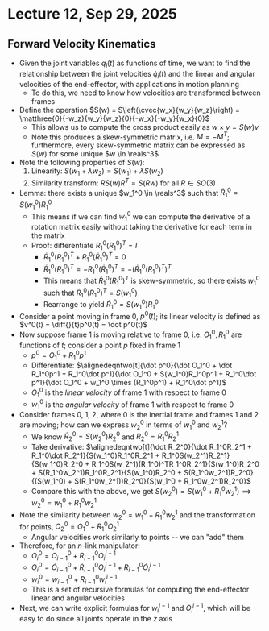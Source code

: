 # Lecture 12, Sep 29, 2025

## Forward Velocity Kinematics

* Given the joint variables $q_i(t)$ as functions of time, we want to find the relationship between the joint velocities $\dot q_i(t)$ and the linear and angular velocities of the end-effector, with applications in motion planning
	* To do this, we need to know how velocities are transformed between frames
* Define the operation $S(w) = S\left(\cvec{w_x}{w_y}{w_z}\right) = \matthree{0}{-w_z}{w_y}{w_z}{0}{-w_x}{-w_y}{w_x}{0}$
	* This allows us to compute the cross product easily as $w \times v = S(w)v$
	* Note this produces a skew-symmetric matrix, i.e. $M = -M^T$; furthermore, every skew-symmetric matrix can be expressed as $S(w)$ for some unique $w \in \reals^3$
* Note the following properties of $S(w)$:
	1. Linearity: $S(w_1 + \lambda w_2) = S(w_1) + \lambda S(w_2)$
	2. Similarity transform: $RS(w)R^T = S(Rw)$ for all $R \in SO(3)$
* Lemma: there exists a unique $w_1^0 \in \reals^3$ such that $\dot R_1^0 = S(w_1^0)R_1^0$
	* This means if we can find $w_1^0$ we can compute the derivative of a rotation matrix easily without taking the derivative for each term in the matrix
	* Proof: differentiate $R_1^0(R_1^0)^T = I$
		* $\dot R_1^0(R_1^0)^T + R_1^0(\dot R_1^0)^T = 0$
		* $\dot R_1^0(R_1^0)^T = -R_1^0(\dot R_1^0)^T = -\left(\dot R_1^0(R_1^0)^T\right)^T$
		* This means that $\dot R_1^0(R_1^0)^T$ is skew-symmetric, so there exists $w_1^0$ such that $\dot R_1^0(R_1^0)^T = S(w_1^0)$
		* Rearrange to yield $\dot R_1^0 = S(w_1^0)R_1^0$
* Consider a point moving in frame 0, $p^0(t)$; its linear velocity is defined as $v^0(t) = \diff{}{t}p^0(t) = \dot p^0(t)$
* Now suppose frame 1 is moving relative to frame 0, i.e. $O_1^0, R_1^0$ are functions of $t$; consider a point $p$ fixed in frame 1
	* $p^0 = O_1^0 + R_1^0p^1$
	* Differentiate: $\alignedeqntwo[t]{\dot p^0}{\dot O_1^0 + \dot R_1^0p^1 + R_1^0\dot p^1}{\dot O_1^0 + S(w_1^0)R_1^0p^1 + R_1^0\dot p^1}{\dot O_1^0 + w_1^0 \times (R_1^0p^1) + R_1^0\dot p^1}$
	* $\dot O_1^0$ is the *linear velocity* of frame 1 with respect to frame 0
	* $w_1^0$ is the *angular velocity* of frame 1 with respect to frame 0
* Consider frames 0, 1, 2, where 0 is the inertial frame and frames 1 and 2 are moving; how can we express $w_2^0$ in terms of $w_1^0$ and $w_2^1$?
	* We know $\dot R_2^0 = S(w_2^0)R_2^0$ and $R_2^0 = R_1^0R_2^1$
	* Take derivative: $\alignedeqntwo[t]{\dot R_2^0}{\dot R_1^0R_2^1 + R_1^0\dot R_2^1}{S(w_1^0)R_1^0R_2^1 + R_1^0S(w_2^1)R_2^1}{S(w_1^0)R_2^0 + R_1^0S(w_2^1)(R_1^0)^TR_1^0R_2^1}{S(w_1^0)R_2^0 + S(R_1^0w_2^1)R_1^0R_2^1}{S(w_1^0)R_2^0 + S(R_1^0w_2^1)R_2^0}{(S(w_1^0) + S(R_1^0w_2^1))R_2^0}{S(w_1^0 + R_1^0w_2^1)R_2^0}$
	* Compare this with the above, we get $S(w_2^0) = S(w_1^0 + R_1^0w_2^1) \implies w_2^0 = w_1^0 + R_1^0w_2^1$
* Note the similarity between $w_2^0 = w_1^0 + R_1^0w_2^1$ and the transformation for points, $O_2^0 = O_1^0 + R_1^0O_2^1$
	* Angular velocities work similarly to points -- we can "add" them
* Therefore, for an $n$-link manipulator:
	* $O_i^0 = O_{i - 1}^0 + R_{i - 1}^0O_i^{i - 1}$
	* $\dot O_i^0 = \dot O_{i - 1}^0 + \dot R_{i - 1}^0O_i^{i - 1} + R_{i - 1}^0\dot O_{i}^{i - 1}$
	* $w_i^0 = w_{i - 1}^0 + R_{i - 1}^0w_i^{i - 1}$
	* This is a set of recursive formulas for computing the end-effector linear and angular velocities
* Next, we can write explicit formulas for $w_i^{i - 1}$ and $\dot O_i^{i - 1}$, which will be easy to do since all joints operate in the $z$ axis
 
